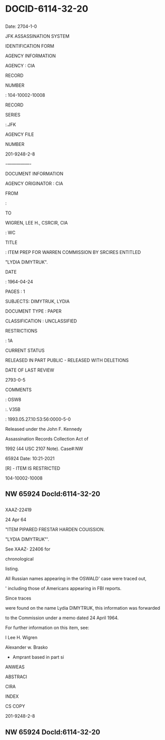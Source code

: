 # DOCID-6114-32-20

##
Date: 2704-1-0

JFK ASSASSINATION SYSTEM

IDENTIFICATION FORM

AGENCY INFORMATION

AGENCY : CIA

RECORD

NUMBER

: 104-10002-10008

RECORD

SERIES

:.JFK

AGENCY FILE

NUMBER

201-9248-2-8

-—————-

DOCUMENT INFORMATION

AGENCY ORIGINATOR : CIA

FROM

:

TO

WIGREN, LEE H., CSRCIR, CIA

: WC

TITLE

: ITEM PREP FOR WARREN COMMISSION BY SRCIRES ENTITLED

"LYDIA DIMYTRUK".

DATE

: 1964-04-24

PAGES : 1

SUBJECTS: DIMYTRUK, LYDIA

DOCUMENT TYPE : PAPER

CLASSIFICATION : UNCLASSIFIED

RESTRICTIONS

: 1A

CURRENT STATUS

RELEASED IN PART PUBLIC - RELEASED WITH DELETIONS

DATE OF LAST REVIEW

2793-0-5

COMMENTS

: OSW8

:. V35B

: 1993.05.27.10:53:56:0000-5-0

Released under the John F. Kennedy

Assassination Records Collection Act of

1992 (44 USC 2107 Note). Case#:NW

65924 Date: 10:21-2021

[R] - ITEM IS RESTRICTED

104-10002-10008

NW 65924 Docld:6114-32-20
---

##
XAAZ-22419

24 Apr 64

"ITEM PIPARED FRESTAR HARDEN COUISSION.

"LYDIA DIMYTRUK"'.

See XAAZ- 22406 for

chronological

listing.

All Russian names appearing in the OSWALD' case were traced out,

' including those of Americans appearing in FBI reports.

Since traces

were found on the name Lydia DIMYTRUK, this information was forwarded

to the Commission under a memo dated 24 April 1964.

For further information on this item, see:

I Lee H. Wigren

Alexander w. Brasko

- Amprant based in part si

ANWEAS

ABSTRACI

CIRA

INDEX

CS COPY

201-9248-2-8

NW 65924 Docld:6114-32-20
---

